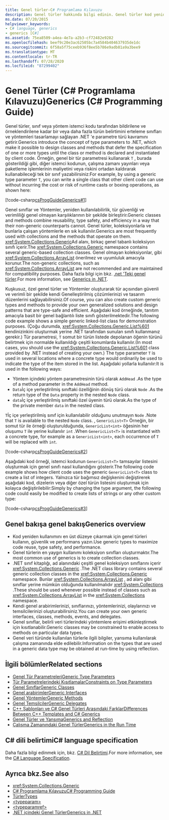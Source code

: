 ```yaml
---
title: Genel türler-C# Programlama Kılavuzu
description: Genel türler hakkında bilgi edinin. Genel türler kod yeniden kullanımını, tür güvenliğini ve performansı en üst düzeye çıkarır ve genellikle koleksiyon sınıfları oluşturmak için kullanılır.
ms.date: 07/20/2015
helpviewer_keywords:
- C# language, generics
- generics [C#]
ms.assetid: 75ea8509-a4ea-4e7a-a2b3-cf72482e9282
ms.openlocfilehash: beef9c20e3ac62505bc7a4584b404637935de1dc
ms.sourcegitcommit: 6f58a5f75ceeb936f8ee5b786e9adb81a9a3bee9
ms.translationtype: MT
ms.contentlocale: tr-TR
ms.lasthandoff: 07/28/2020
ms.locfileid: "87299402"
---
```

# <a name="generics-c-programming-guide"></a><span data-ttu-id="71e44-104">Genel Türler (C# Programlama Kılavuzu)</span><span class="sxs-lookup"><span data-stu-id="71e44-104">Generics (C# Programming Guide)</span></span>

<span data-ttu-id="71e44-105">Genel türler, sınıf veya yöntem istemci kodu tarafından bildirilene ve örneklendirilene kadar bir veya daha fazla türün belirtimini erteleme sınıfları ve yöntemleri tasarlamayı sağlayan .NET 'e parametre türü kavramını getirir.</span><span class="sxs-lookup"><span data-stu-id="71e44-105">Generics introduce the concept of type parameters to .NET, which make it possible to design classes and methods that defer the specification of one or more types until the class or method is declared and instantiated by client code.</span></span> <span data-ttu-id="71e44-106">Örneğin, genel bir tür parametresi kullanarak `T` , burada gösterildiği gibi, diğer istemci kodunun, çalışma zamanı yayınları veya paketleme işlemlerinin maliyetini veya riskini ortadan kaldırarak kullanabileceği tek bir sınıf yazabilirsiniz:</span><span class="sxs-lookup"><span data-stu-id="71e44-106">For example, by using a generic type parameter `T`, you can write a single class that other client code can use without incurring the cost or risk of runtime casts or boxing operations, as shown here:</span></span>

[!code-csharp[csProgGuideGenerics#1](~/samples/snippets/csharp/VS_Snippets_VBCSharp/csProgGuideGenerics/CS/Generics.cs#1)]

<span data-ttu-id="71e44-107">Genel sınıflar ve Yöntemler, yeniden kullanılabilirlik, tür güvenliği ve verimliliği genel olmayan karşılıklarının bir şekilde birleştirir.</span><span class="sxs-lookup"><span data-stu-id="71e44-107">Generic classes and methods combine reusability, type safety, and efficiency in a way that their non-generic counterparts cannot.</span></span> <span data-ttu-id="71e44-108">Genel türler, koleksiyonlarla ve bunlarla çalışan yöntemlerle en sık kullanılır.</span><span class="sxs-lookup"><span data-stu-id="71e44-108">Generics are most frequently used with collections and the methods that operate on them.</span></span> <span data-ttu-id="71e44-109"><xref:System.Collections.Generic>Ad alanı, birkaç genel tabanlı koleksiyon sınıfı içerir.</span><span class="sxs-lookup"><span data-stu-id="71e44-109">The <xref:System.Collections.Generic> namespace contains several generic-based collection classes.</span></span> <span data-ttu-id="71e44-110">Genel olmayan koleksiyonlar, gibi <xref:System.Collections.ArrayList> önerilmez ve uyumluluk amacıyla korunur.</span><span class="sxs-lookup"><span data-stu-id="71e44-110">The non-generic collections, such as <xref:System.Collections.ArrayList> are not recommended and are maintained for compatibility purposes.</span></span> <span data-ttu-id="71e44-111">Daha fazla bilgi için bkz. [.net 'Teki genel türler](../../../standard/generics/index.md).</span><span class="sxs-lookup"><span data-stu-id="71e44-111">For more information, see [Generics in .NET](../../../standard/generics/index.md).</span></span>

<span data-ttu-id="71e44-112">Kuşkusuz, özel genel türler ve Yöntemler oluşturarak tür açısından güvenli ve verimli bir şekilde kendi Genelleştirilmiş çözümlerinizi ve tasarım düzenlerini sağlayabilirsiniz.</span><span class="sxs-lookup"><span data-stu-id="71e44-112">Of course, you can also create custom generic types and methods to provide your own generalized solutions and design patterns that are type-safe and efficient.</span></span> <span data-ttu-id="71e44-113">Aşağıdaki kod örneğinde, tanıtım amacıyla basit bir genel bağlantılı liste sınıfı gösterilmektedir.</span><span class="sxs-lookup"><span data-stu-id="71e44-113">The following code example shows a simple generic linked-list class for demonstration purposes.</span></span> <span data-ttu-id="71e44-114">(Çoğu durumda, <xref:System.Collections.Generic.List%601> kendinizinkini oluşturmak yerine .NET tarafından sunulan sınıfı kullanmanız gerekir.) Tür parametresi, `T` somut bir türün listede depolanan öğenin türünü belirtmek için normalde kullanıldığı çeşitli konumlarda kullanılır.</span><span class="sxs-lookup"><span data-stu-id="71e44-114">(In most cases, you should use the <xref:System.Collections.Generic.List%601> class provided by .NET instead of creating your own.) The type parameter `T` is used in several locations where a concrete type would ordinarily be used to indicate the type of the item stored in the list.</span></span> <span data-ttu-id="71e44-115">Aşağıdaki yollarla kullanılır:</span><span class="sxs-lookup"><span data-stu-id="71e44-115">It is used in the following ways:</span></span>

- <span data-ttu-id="71e44-116">Yöntem içindeki yöntem parametresinin türü olarak `AddHead` .</span><span class="sxs-lookup"><span data-stu-id="71e44-116">As the type of a method parameter in the `AddHead` method.</span></span>
- <span data-ttu-id="71e44-117">`Data`İç içe yerleştirilmiş sınıftaki özelliğinin dönüş türü olarak `Node` .</span><span class="sxs-lookup"><span data-stu-id="71e44-117">As the return type of the `Data` property in the nested `Node` class.</span></span>
- <span data-ttu-id="71e44-118">`data`İç içe yerleştirilmiş sınıftaki özel üyenin türü olarak.</span><span class="sxs-lookup"><span data-stu-id="71e44-118">As the type of the private member `data` in the nested class.</span></span>

 <span data-ttu-id="71e44-119">`T`İç içe yerleştirilmiş sınıf için kullanılabilir olduğunu unutmayın `Node` .</span><span class="sxs-lookup"><span data-stu-id="71e44-119">Note that `T` is available to the nested `Node` class.</span></span> <span data-ttu-id="71e44-120">, `GenericList<T>` Örneğin, bir somut tür ile örneği oluşturulduğunda, `GenericList<int>` öğesinin her oluşumu `T` ile yerine kullanılır `int` .</span><span class="sxs-lookup"><span data-stu-id="71e44-120">When `GenericList<T>` is instantiated with a concrete type, for example as a `GenericList<int>`, each occurrence of `T` will be replaced with `int`.</span></span>

[!code-csharp[csProgGuideGenerics#2](~/samples/snippets/csharp/VS_Snippets_VBCSharp/csProgGuideGenerics/CS/Generics.cs#2)]

<span data-ttu-id="71e44-121">Aşağıdaki kod örneği, istemci kodunun `GenericList<T>` tamsayılar listesini oluşturmak için genel sınıfı nasıl kullandığını gösterir.</span><span class="sxs-lookup"><span data-stu-id="71e44-121">The following code example shows how client code uses the generic `GenericList<T>` class to create a list of integers.</span></span> <span data-ttu-id="71e44-122">Yalnızca tür bağımsız değişkenini değiştirerek aşağıdaki kod, dizelerin veya diğer özel türün listesini oluşturmak için kolayca değiştirilebilir:</span><span class="sxs-lookup"><span data-stu-id="71e44-122">Simply by changing the type argument, the following code could easily be modified to create lists of strings or any other custom type:</span></span>

[!code-csharp[csProgGuideGenerics#3](~/samples/snippets/csharp/VS_Snippets_VBCSharp/csProgGuideGenerics/CS/Generics.cs#3)]

## <a name="generics-overview"></a><span data-ttu-id="71e44-123">Genel bakışa genel bakış</span><span class="sxs-lookup"><span data-stu-id="71e44-123">Generics overview</span></span>

- <span data-ttu-id="71e44-124">Kod yeniden kullanımını en üst düzeye çıkarmak için genel türleri kullanın, güvenlik ve performans yazın.</span><span class="sxs-lookup"><span data-stu-id="71e44-124">Use generic types to maximize code reuse, type safety, and performance.</span></span>
- <span data-ttu-id="71e44-125">Genel türlerin en yaygın kullanımı koleksiyon sınıfları oluşturmaktır.</span><span class="sxs-lookup"><span data-stu-id="71e44-125">The most common use of generics is to create collection classes.</span></span>
- <span data-ttu-id="71e44-126">.NET sınıf kitaplığı, ad alanındaki çeşitli genel koleksiyon sınıflarını içerir <xref:System.Collections.Generic> .</span><span class="sxs-lookup"><span data-stu-id="71e44-126">The .NET class library contains several generic collection classes in the <xref:System.Collections.Generic> namespace.</span></span> <span data-ttu-id="71e44-127">Bunlar <xref:System.Collections.ArrayList> , ad alanı gibi sınıflar yerine mümkün olduğunda kullanılmalıdır <xref:System.Collections> .</span><span class="sxs-lookup"><span data-stu-id="71e44-127">These should be used whenever possible instead of classes such as <xref:System.Collections.ArrayList> in the <xref:System.Collections> namespace.</span></span>
- <span data-ttu-id="71e44-128">Kendi genel arabirimlerinizi, sınıflarınızı, yöntemlerinizi, olaylarınızı ve temsilcilerinizi oluşturabilirsiniz.</span><span class="sxs-lookup"><span data-stu-id="71e44-128">You can create your own generic interfaces, classes, methods, events, and delegates.</span></span>
- <span data-ttu-id="71e44-129">Genel sınıflar, belirli veri türlerindeki yöntemlere erişimi etkinleştirmek için kısıtlanabilir.</span><span class="sxs-lookup"><span data-stu-id="71e44-129">Generic classes may be constrained to enable access to methods on particular data types.</span></span>
- <span data-ttu-id="71e44-130">Genel veri türünde kullanılan türlerle ilgili bilgiler, yansıma kullanılarak çalışma zamanında elde edilebilir.</span><span class="sxs-lookup"><span data-stu-id="71e44-130">Information on the types that are used in a generic data type may be obtained at run-time by using reflection.</span></span>

## <a name="related-sections"></a><span data-ttu-id="71e44-131">İlgili bölümler</span><span class="sxs-lookup"><span data-stu-id="71e44-131">Related sections</span></span>

- [<span data-ttu-id="71e44-132">Genel Tür Parametreleri</span><span class="sxs-lookup"><span data-stu-id="71e44-132">Generic Type Parameters</span></span>](generic-type-parameters.md)
- [<span data-ttu-id="71e44-133">Tür Parametrelerindeki Kısıtlamalar</span><span class="sxs-lookup"><span data-stu-id="71e44-133">Constraints on Type Parameters</span></span>](constraints-on-type-parameters.md)
- [<span data-ttu-id="71e44-134">Genel Sınıflar</span><span class="sxs-lookup"><span data-stu-id="71e44-134">Generic Classes</span></span>](generic-classes.md)
- [<span data-ttu-id="71e44-135">Genel arabirimler</span><span class="sxs-lookup"><span data-stu-id="71e44-135">Generic Interfaces</span></span>](generic-interfaces.md)
- [<span data-ttu-id="71e44-136">Genel Yöntemler</span><span class="sxs-lookup"><span data-stu-id="71e44-136">Generic Methods</span></span>](generic-methods.md)
- [<span data-ttu-id="71e44-137">Genel Temsilciler</span><span class="sxs-lookup"><span data-stu-id="71e44-137">Generic Delegates</span></span>](generic-delegates.md)
- [<span data-ttu-id="71e44-138">C++ Şablonları ve C# Genel Türleri Arasındaki Farklar</span><span class="sxs-lookup"><span data-stu-id="71e44-138">Differences Between C++ Templates and C# Generics</span></span>](differences-between-cpp-templates-and-csharp-generics.md)
- [<span data-ttu-id="71e44-139">Genel Türler ve Yansıma</span><span class="sxs-lookup"><span data-stu-id="71e44-139">Generics and Reflection</span></span>](generics-and-reflection.md)
- [<span data-ttu-id="71e44-140">Çalışma Zamanındaki Genel Türler</span><span class="sxs-lookup"><span data-stu-id="71e44-140">Generics in the Run Time</span></span>](generics-in-the-run-time.md)

## <a name="c-language-specification"></a><span data-ttu-id="71e44-141">C# dili belirtimi</span><span class="sxs-lookup"><span data-stu-id="71e44-141">C# language specification</span></span>

<span data-ttu-id="71e44-142">Daha fazla bilgi edinmek için, bkz. [C# Dil Belirtimi](~/_csharplang/spec/types.md#constructed-types).</span><span class="sxs-lookup"><span data-stu-id="71e44-142">For more information, see the [C# Language Specification](~/_csharplang/spec/types.md#constructed-types).</span></span>

## <a name="see-also"></a><span data-ttu-id="71e44-143">Ayrıca bkz.</span><span class="sxs-lookup"><span data-stu-id="71e44-143">See also</span></span>

- <xref:System.Collections.Generic>
- [<span data-ttu-id="71e44-144">C# Programlama Kılavuzu</span><span class="sxs-lookup"><span data-stu-id="71e44-144">C# Programming Guide</span></span>](../index.md)
- [<span data-ttu-id="71e44-145">Türler</span><span class="sxs-lookup"><span data-stu-id="71e44-145">Types</span></span>](../types/index.md)
- [\<typeparam>](../xmldoc/typeparam.md)
- [\<typeparamref>](../xmldoc/typeparamref.md)
- [<span data-ttu-id="71e44-146">.NET içindeki Genel Türler</span><span class="sxs-lookup"><span data-stu-id="71e44-146">Generics in .NET</span></span>](../../../standard/generics/index.md)
